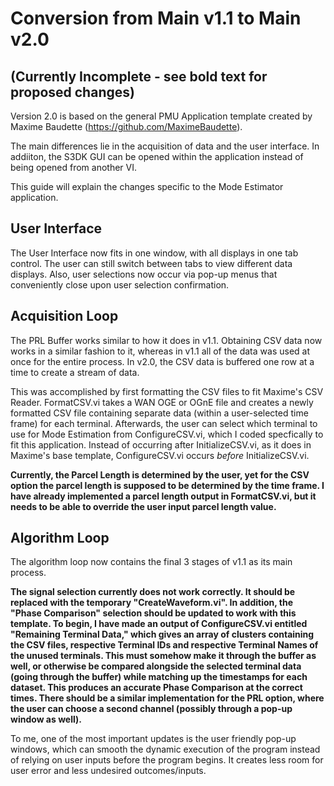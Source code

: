 # Conversion from Main v1.1 to Main v2.0 
## **(Currently Incomplete - see bold text for proposed changes)**

Version 2.0 is based on the general PMU Application template created by Maxime Baudette (https://github.com/MaximeBaudette).

The main differences lie in the acquisition of data and the user interface. In addiiton, the S3DK GUI can be opened within the application instead of being opened from another VI.

This guide will explain the changes specific to the Mode Estimator application.

## User Interface

The User Interface now fits in one window, with all displays in one tab control. The user can still switch between tabs to view different data displays. Also, user selections now occur via pop-up menus that conveniently close upon user selection confirmation.

## Acquisition Loop

The PRL Buffer works similar to how it does in v1.1. Obtaining CSV data now works in a similar fashion to it, whereas in v1.1 all of the
data was used at once for the entire process. In v2.0, the CSV data is buffered one row at a time to create a stream of data.

This was accomplished by first formatting the CSV files to fit Maxime's CSV Reader. FormatCSV.vi takes a WAN OGE or OGnE file and creates a newly formatted CSV file containing separate data (within a user-selected time frame) for each terminal. Afterwards, the user can select which terminal to use for Mode Estimation from ConfigureCSV.vi, which I coded specfically to fit this application. Instead of occurring after InitializeCSV.vi, as it does in Maxime's base template, ConfigureCSV.vi occurs *before* InitializeCSV.vi.

**Currently, the Parcel Length is determined by the user, yet for the CSV option the parcel length is supposed to be determined by the time frame. I have already implemented a parcel length output in FormatCSV.vi, but it needs to be able to override the user input parcel length value.**

## Algorithm Loop

The algorithm loop now contains the final 3 stages of v1.1 as its main process. 

**The signal selection currently does not work correctly. It should be replaced with the temporary "CreateWaveform.vi". In addition, the "Phase Comparison" selection should be updated to work with this template. To begin, I have made an output of ConfigureCSV.vi entitled "Remaining Terminal Data," which gives an array of clusters containing the CSV files, respective Terminal IDs and respective Terminal Names of the unused terminals. This must somehow make it through the buffer as well, or otherwise be compared alongside the selected terminal data (going through the buffer) while matching up the timestamps for each dataset. This produces an accurate Phase Comparison at the correct times. There should be a similar implementation for the PRL option, where the user can choose a second channel (possibly through a pop-up window as well).**



To me, one of the most important updates is the user friendly pop-up windows, which can smooth the dynamic execution of the program 
instead of relying on user inputs before the program begins. It creates less room for user error and less undesired outcomes/inputs.
